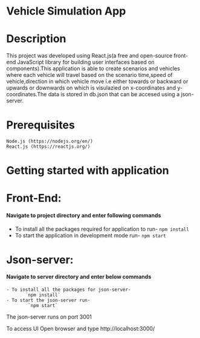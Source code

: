 # Vehicle Simulation App

# Description
This project was developed using React.js(a free and open-source front-end JavaScript library for building user interfaces based on components).This application is able to create scenarios and vehicles where each vehicle will travel based on the scenario time,speed of vehicle,direction in which vehicle move i.e either towards or backward or upwards or downwards on which is visulazied on x-coordinates and y-coordinates.The data is stored in db.json that can be accesed using a json-server.     

# Prerequisites 
    Node.js (https://nodejs.org/en/) 
    React.js (https://reactjs.org/)

# Getting started with application


 # Front-End:
   #### Navigate to project directory and enter following commands
   - To install all the packages required for application to run-
        `npm install`
   - To start the application in development mode run-
        `npm start`
        
  
  # Json-server:
   #### Navigate to server directory and enter below commands
    - To install all the packages for json-server- 
           `npm install`
    - To start the json-server run-
            `npm start`
 The json-server runs on port 3001

To access UI Open browser and type http://localhost:3000/
